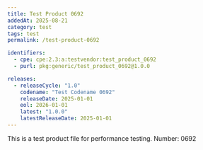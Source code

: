 ```yaml
---
title: Test Product 0692
addedAt: 2025-08-21
category: test
tags: test
permalink: /test-product-0692

identifiers:
  - cpe: cpe:2.3:a:testvendor:test_product_0692
  - purl: pkg:generic/test_product_0692@1.0.0

releases:
  - releaseCycle: "1.0"
    codename: "Test Codename 0692"
    releaseDate: 2025-01-01
    eol: 2026-01-01
    latest: "1.0.0"
    latestReleaseDate: 2025-01-01
---
```


This is a test product file for performance testing. Number: 0692
